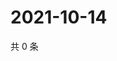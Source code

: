# 2021-10-14

共 0 条

<!-- BEGIN WEIBO -->
<!-- 最后更新时间 Thu Oct 14 2021 05:09:47 GMT+0800 (China Standard Time) -->

<!-- END WEIBO -->
